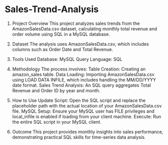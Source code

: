 # Sales-Trend-Analysis
1. Project Overview
This project analyzes sales trends from the AmazonSalesData.csv dataset, calculating monthly total revenue and order volume using SQL in a MySQL database.

3. Dataset
The analysis uses AmazonSalesData.csv, which includes columns such as Order Date and Total Revenue.

4. Tools Used
Database: MySQL
Query Language: SQL

5. Methodology
The process involves:
Table Creation: Creating an amazon_sales table.
Data Loading: Importing AmazonSalesData.csv using LOAD DATA INFILE, which includes handling the MM/DD/YYYY date format.
Sales Trend Analysis: An SQL query aggregates Total Revenue and Order ID by year and month.

6. How to Use
Update Script: Open the SQL script and replace the placeholder path with the actual location of your AmazonSalesData.csv file.
MySQL Setup: Ensure your MySQL user has FILE privileges and local_infile is enabled if loading from your client machine.
Execute: Run the entire SQL script in your MySQL client.

7. Outcome
This project provides monthly insights into sales performance, demonstrating practical SQL skills for time-series data analysis.

